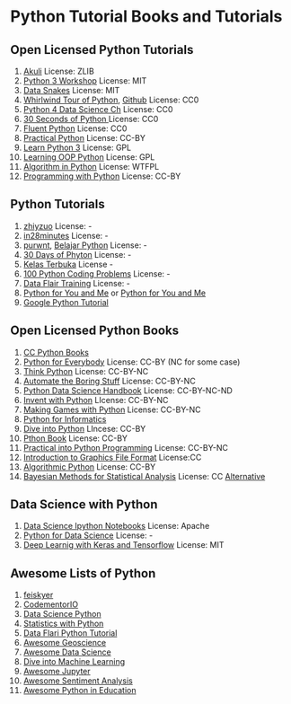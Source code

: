 # Python Tutorial Books and Tutorials

## Open Licensed Python Tutorials
1. [Akuli](https://github.com/Akuli/python-tutorial) License: ZLIB
2. [Python 3 Workshop](https://github.com/ishpreet-singh/python3-workshop) License: MIT
3. [Data Snakes](https://github.com/datasnakes/python-hands-on-tutorial) License: MIT
4. [Whirlwind Tour of Python](https://nbviewer.jupyter.org/github/jakevdp/WhirlwindTourOfPython/blob/master/Index.ipynb), [Github](https://github.com/jakevdp/WhirlwindTourOfPython) License: CC0
5. [Python 4 Data Science Ch](https://github.com/catalystfrank/Python4DataScience.CH) License: CC0
6. [30 Seconds of Python ](https://github.com/30-seconds/30-seconds-of-python) License: CC0
7. [Fluent Python](https://github.com/cundi/fluent-python) License: CC0
8. [Practical Python](https://github.com/dabeaz-course/practical-python) License: CC-BY
9. [Learn Python 3](https://github.com/michaelliao/learn-python3) License: GPL
10. [Learning OOP Python](https://github.com/josharsh/Learning-Object-Oriented-Python) License: GPL
11. [Algorithm in Python](https://github.com/prakhar1989/Algorithms) License: WTFPL
12. [Programming with Python](https://swcarpentry.github.io/python-novice-inflammation/index.html) License: CC-BY

## Python Tutorials
1. [zhiyzuo](https://github.com/zhiyzuo/python-tutorial) License: -
2. [in28minutes](https://github.com/in28minutes/python-tutorial-for-beginners) License: -
3. [purwnt](https://github.com/purwnt/Belajarpython), [Belajar Python](https://github.com/belajarpythoncom/belajarpython.com/tree/master/tutorials) License: -
4. [30 Days of Phyton](https://github.com/codingforentrepreneurs/30-Days-of-Python) License: -
5. [Kelas Terbuka](https://github.com/kelasterbuka) License -
6. [100 Python Coding Problems](https://github.com/ProgrammingHero1/100-plus-python-coding-problems-with-solutions) License: -
7. [Data Flair Training](https://data-flair.training/blogs/python-tutorials-home/) License: -
8. [Python for You and Me](https://pymbook.readthedocs.io/en/py3/) or [Python for You and Me](https://pymbook.readthedocs.io/en/latest/)
9. [Google Python Tutorial](https://developers.google.com/edu/python/?hl=de-DE&csw=1)


## Open Licensed Python Books
1. [CC Python Books](https://mksaad.wordpress.com/2019/04/03/open-source-python-programming-books-licensed-under-creative-commons/)
2. [Python for Everybody](https://www.py4e.com/book) License: CC-BY (NC for some case)
3. [Think Python](https://greenteapress.com/wp/think-python-2e/) License: CC-BY-NC
4. [Automate the Boring Stuff](https://automatetheboringstuff.com/) License: CC-BY-NC
5. [Python Data Science Handbook](https://jakevdp.github.io/PythonDataScienceHandbook/) License: CC-BY-NC-ND
6. [Invent with Python](http://inventwithpython.com/invent4thed/) LIcense: CC-BY-NC
7. [Making Games with Python](https://inventwithpython.com/pygame/) License: CC-BY-NC
8. [Python for Informatics](http://www.pythonlearn.com/book.php)
9. [Dive into Python](https://diveintopython3.problemsolving.io/) LIncese: CC-BY
10. [Pthon Book](https://goalkicker.com/PythonBook/) License: CC-BY
11. [Practical into Python Programming](https://www.brianheinold.net/python/python_book.html) License: CC-BY-NC
12. [Introduction to Graphics File Format](http://www.fileformat.info/mirror/egff/index.htm) License:CC
13. [Algorithmic Python](https://www.eecs.wsu.edu/~schneidj/swan/) License: CC-BY
14. [Bayesian Methods for Statistical Analysis](https://press.anu.edu.au/publications/bayesian-methods-statistical-analysis) License: CC [Alternative](https://library.oapen.org/handle/20.500.12657/32424)

## Data Science with Python
1. [Data Science Ipython Notebooks](https://github.com/donnemartin/data-science-ipython-notebooks) License: Apache
2. [Python for Data Science](https://github.com/gumption/Python_for_Data_Science) License: -
3. [Deep Learnig with Keras and Tensorflow](https://github.com/leriomaggio/deep-learning-keras-tensorflow) License: MIT

## Awesome Lists of Python
1. [feiskyer](https://github.com/feiskyer/python-tutorials)
2. [CodementorIO](https://github.com/CodementorIO/Python-Learning-Resources)
3. [Data Science Python](https://github.com/ujjwalkarn/DataSciencePython)
4. [Statistics with Python](https://github.com/svaksha/pythonidae/blob/master/Statistics.md)
5. [Data Flari Python Tutorial](https://github.com/data-flair/python-tutorial)
6. [Awesome Geoscience](https://github.com/softwareunderground/awesome-open-geoscience)
7. [Awesome Data Science](https://github.com/krzjoa/awesome-python-data-science)
8. [Dive into Machine Learning](https://github.com/hangtwenty/dive-into-machine-learning)
9. [Awesome Jupyter](https://github.com/markusschanta/awesome-jupyter)
10. [Awesome Sentiment Analysis](https://github.com/xiamx/awesome-sentiment-analysis)
11. [Awesome Python in Education](https://github.com/quobit/awesome-python-in-education)